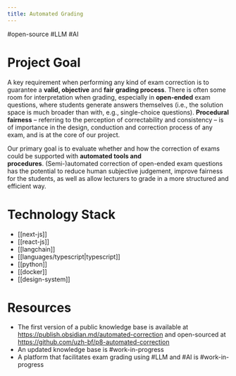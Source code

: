 ```yaml
---
title: Automated Grading
---
```


#open-source #LLM #AI

# Project Goal

A key requirement when performing any kind of exam correction is to guarantee a **valid, objective** and **fair** **grading process**. There is often some room for interpretation when grading, especially in **open-ended** exam questions, where students generate answers themselves (i.e., the solution space is much broader than with, e.g., single-choice questions). **Procedural fairness** – referring to the perception of correctability and consistency – is of importance in the design, conduction and correction process of any exam, and is at the core of our project.

Our primary goal is to evaluate whether and how the correction of exams could be supported with **automated tools and procedures**. (Semi-)automated correction of open-ended exam questions has the potential to reduce human subjective judgement, improve fairness for the students, as well as allow lecturers to grade in a more structured and efficient way.

# Technology Stack

- [[next-js]]
- [[react-js]]
- [[langchain]]
- [[languages/typescript|typescript]]
- [[python]]
- [[docker]]
- [[design-system]]

# Resources

- The first version of a public knowledge base is available at https://publish.obsidian.md/automated-correction and open-sourced at https://github.com/uzh-bf/p8-automated-correction
- An updated knowledge base is #work-in-progress
- A platform that facilitates exam grading using #LLM and #AI is #work-in-progress
